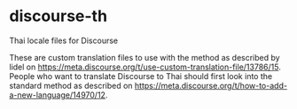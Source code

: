 # discourse-th
Thai locale files for Discourse

These are custom translation files to use with the method as described by lidel on https://meta.discourse.org/t/use-custom-translation-file/13786/15. People who want to translate Discourse to Thai should first look into the standard method as described on https://meta.discourse.org/t/how-to-add-a-new-language/14970/12.
